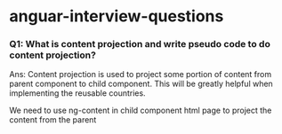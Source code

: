 # anguar-interview-questions

### Q1: What is content projection and write pseudo code to do content projection?
Ans: Content projection is used to project some portion of content from parent component to child component. This will be greatly helpful when implementing the reusable countries.

We need to use ng-content in child component html page to project the content from the parent
